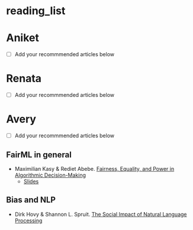 # reading_list

# Aniket 
- [ ] Add your recommmended articles below

# Renata 
- [ ] Add your recommmended articles below

# Avery 
- [ ] Add your recommmended articles below

## FairML in general 

- Maximilian Kasy & Rediet Abebe. [Fairness, Equality, and Power in Algorithmic Decision-Making](https://www.cs.cornell.edu/~red/fairness_equality_power.pdf)
  - [Slides](https://maxkasy.github.io/home/files/slides/fairness_equality_power_slides_kasy.pdf)

## Bias and NLP

- Dirk Hovy & Shannon L. Spruit. [The Social Impact of Natural Language Processing](https://www.aclweb.org/anthology/P16-2096.pdf)

